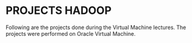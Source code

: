 # PROJECTS HADOOP
Following are the projects done during the Virtual Machine lectures.
The projects were performed on Oracle Virtual Machine.
